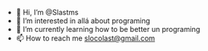 - 👋 Hi, I’m @Slastms
- 👀 I’m interested in allá about programing
- 🌱 I’m currently learning how to be better un programing
- 📫 How to reach me slocolast@gmail.com

<!---
Slastms/Slastms is a ✨ special ✨ repository because its `README.md` (this file) appears on your GitHub profile.
You can click the Preview link to take a look at your changes.
--->
